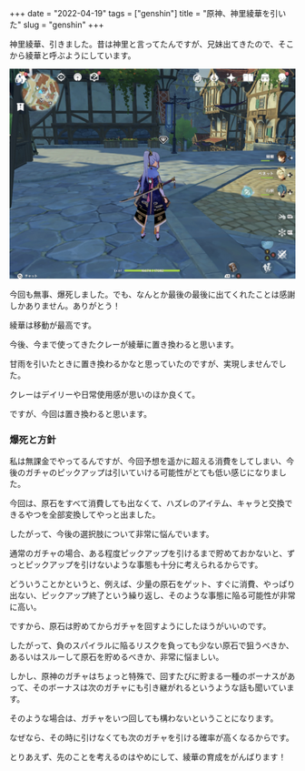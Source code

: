 +++
date = "2022-04-19"
tags = ["genshin"]
title = "原神、神里綾華を引いた"
slug = "genshin"
+++

神里綾華、引きました。昔は神里と言ってたんですが、兄妹出てきたので、そこから綾華と呼ぶようにしています。

![](https://raw.githubusercontent.com/syui/img/master/other/genshin_20220419_0001.jpg)

今回も無事、爆死しました。でも、なんとか最後の最後に出てくれたことは感謝しかありません。ありがとう！

綾華は移動が最高です。

今後、今まで使ってきたクレーが綾華に置き換わると思います。

甘雨を引いたときに置き換わるかなと思っていたのですが、実現しませんでした。

クレーはデイリーや日常使用感が思いのほか良くて。

ですが、今回は置き換わると思います。

### 爆死と方針

私は無課金でやってるんですが、今回予想を遥かに超える消費をしてしまい、今後のガチャのピックアップは引いていける可能性がとても低い感じになりました。

今回は、原石をすべて消費しても出なくて、ハズレのアイテム、キャラと交換できるやつを全部変換してやっと出ました。

したがって、今後の選択肢について非常に悩んでいます。

通常のガチャの場合、ある程度ピックアップを引けるまで貯めておかないと、ずっとピックアップを引けないような事態も十分に考えられるからです。

どういうことかというと、例えば、少量の原石をゲット、すぐに消費、やっぱり出ない、ピックアップ終了という繰り返し、そのような事態に陥る可能性が非常に高い。

ですから、原石は貯めてからガチャを回すようにしたほうがいいのです。

したがって、負のスパイラルに陥るリスクを負っても少ない原石で狙うべきか、あるいはスルーして原石を貯めるべきか、非常に悩ましい。

しかし、原神のガチャはちょっと特殊で、回すたびに貯まる一種のボーナスがあって、そのボーナスは次のガチャにも引き継がれるというような話も聞いています。

そのような場合は、ガチャをいつ回しても構わないということになります。

なぜなら、その時に引けなくても次のガチャを引ける確率が高くなるからです。

とりあえず、先のことを考えるのはやめにして、綾華の育成をがんばります！

